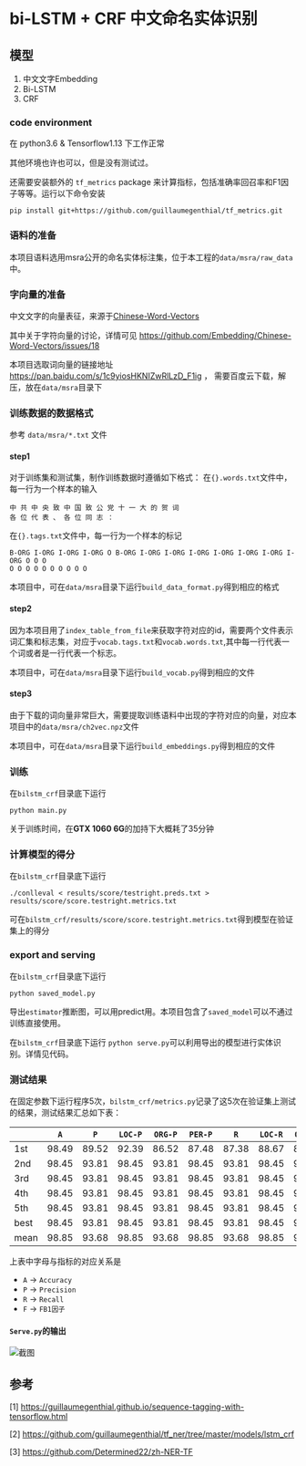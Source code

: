 # bi-LSTM + CRF 中文命名实体识别

## 模型

1. 中文文字Embedding
2. Bi-LSTM
3. CRF

### code environment
在 python3.6 & Tensorflow1.13 下工作正常

其他环境也许也可以，但是没有测试过。

还需要安装额外的 `tf_metrics` package 来计算指标，包括准确率回召率和F1因子等等。运行以下命令安装
```
pip install git+https://github.com/guillaumegenthial/tf_metrics.git
```
### 语料的准备
本项目语料选用msra公开的命名实体标注集，位于本工程的`data/msra/raw_data`中。

### 字向量的准备
中文文字的向量表征，来源于[Chinese-Word-Vectors](https://github.com/Embedding/Chinese-Word-Vectors)

其中关于字符向量的讨论，详情可见 https://github.com/Embedding/Chinese-Word-Vectors/issues/18

本项目选取词向量的链接地址 https://pan.baidu.com/s/1c9yiosHKNIZwRlLzD_F1ig ， 需要百度云下载，解压，放在`data/msra`目录下

### 训练数据的数据格式
参考 `data/msra/*.txt` 文件

#### step1
对于训练集和测试集，制作训练数据时遵循如下格式：
在`{}.words.txt`文件中，每一行为一个样本的输入
```text
中 共 中 央 致 中 国 致 公 党 十 一 大 的 贺 词
各 位 代 表 、 各 位 同 志 ：
```
在`{}.tags.txt`文件中，每一行为一个样本的标记
```text
B-ORG I-ORG I-ORG I-ORG O B-ORG I-ORG I-ORG I-ORG I-ORG I-ORG I-ORG I-ORG O O O
O O O O O O O O O O
```
本项目中，可在`data/msra`目录下运行`build_data_format.py`得到相应的格式

#### step2
因为本项目用了`index_table_from_file`来获取字符对应的id，需要两个文件表示词汇集和标志集，对应于`vocab.tags.txt`和`vocab.words.txt`,其中每一行代表一个词或者是一行代表一个标志。

本项目中，可在`data/msra`目录下运行`build_vocab.py`得到相应的文件

#### step3
由于下载的词向量非常巨大，需要提取训练语料中出现的字符对应的向量，对应本项目中的`data/msra/ch2vec.npz`文件

本项目中，可在`data/msra`目录下运行`build_embeddings.py`得到相应的文件

### 训练
在`bilstm_crf`目录底下运行 
```
python main.py
```

关于训练时间，在**GTX 1060 6G**的加持下大概耗了35分钟

### 计算模型的得分
在`bilstm_crf`目录底下运行 
```
./conlleval < results/score/testright.preds.txt > results/score/score.testright.metrics.txt
```
可在`bilstm_crf/results/score/score.testright.metrics.txt`得到模型在验证集上的得分

### export and serving
在`bilstm_crf`目录底下运行 
```
python saved_model.py
```
导出`estimator`推断图，可以用predict用。本项目包含了`saved_model`可以不通过训练直接使用。

在`bilstm_crf`目录底下运行 `python serve.py`可以利用导出的模型进行实体识别。详情见代码。

### 测试结果

在固定参数下运行程序5次，`bilstm_crf/metrics.py`记录了这5次在验证集上测试的结果，测试结果汇总如下表：

| | `A` | `P` | `LOC-P` | `ORG-P` | `PER-P` | `R` | `LOC-R` | `ORG-R` | `PER-R` | `F` | `LOC-F` | `ORG-F` | `PER-F` |
|---|:---:|:---:|:---:|:---:|:---:|:---:|:---:|:---:|:---:|:---:|:---:|:---:|:---:|
|1st | 98.49 |89.52 | 92.39 |86.52 | 87.48 |87.38 | 88.67 |83.40 | 88.19 |88.44 | 90.49 |84.93 |87.83 |
|2nd | 98.45 |93.81 | 98.45 |93.81 | 98.45 |93.81 | 98.45 |93.81 | 98.45 |93.81 | 98.45 |93.81 |93.81 |
|3rd | 98.45 |93.81 | 98.45 |93.81 | 98.45 |93.81 | 98.45 |93.81 | 98.45 |93.81 | 98.45 |93.81 |93.81 |
|4th | 98.45 |93.81 | 98.45 |93.81 | 98.45 |93.81 | 98.45 |93.81 | 98.45 |93.81 | 98.45 |93.81 |93.81 |
|5th | 98.45 |93.81 | 98.45 |93.81 | 98.45 |93.81 | 98.45 |93.81 | 98.45 |93.81 | 98.45 |93.81 |93.81 |
|best | 98.45 |93.81 | 98.45 |93.81 | 98.45 |93.81 | 98.45 |93.81 | 98.45 |93.81 | 98.45 |93.81 |93.81 |
|mean| 98.85 | 93.68 | 98.85 | 93.68 | 98.85 | 93.68| 98.85| 93.68| 98.85| 93.68 | 98.85 | 93.68 | 93.68 |

上表中字母与指标的对应关系是
 - `A` -> `Accuracy`
 - `P` -> `Precision`
 - `R` -> `Recall`
 - `F` -> `FB1因子`
 
 
 #### `Serve.py`的输出
 ![截图](https://github.com/linguishi/chinese_NER/blob/master/clip.png?raw=true)
 
 
 ## 参考
 
 [1] https://guillaumegenthial.github.io/sequence-tagging-with-tensorflow.html
 
 [2] https://github.com/guillaumegenthial/tf_ner/tree/master/models/lstm_crf
 
 [3] https://github.com/Determined22/zh-NER-TF